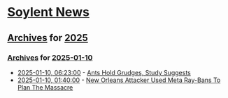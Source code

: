 # [Soylent News](../../../README.md)

## [Archives](../../index.md) for [2025](../index.md)

### [Archives](../../index.md) for [2025-01-10](index.md)

* [2025-01-10, 06:23:00](https://soylentnews.org/article.pl?sid=25/01/09/1346256&from=rss) - [Ants Hold Grudges, Study Suggests](https://soylentnews.org/article.pl?sid=25/01/09/1346256&from=rss)
* [2025-01-10, 01:40:00](https://soylentnews.org/article.pl?sid=25/01/09/1341227&from=rss) - [New Orleans Attacker Used Meta Ray-Bans To Plan The Massacre](https://soylentnews.org/article.pl?sid=25/01/09/1341227&from=rss)

